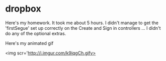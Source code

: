 # dropbox

Here's my homework. It took me about 5 hours. I didn't manage to get the 'firstSegue' set up correctly on the Create and Sign in controllers ... I didn't do any of the optional extras.

Here's my animated gif

<img scr='http://i.imgur.com/k9iqgCh.gifv>
